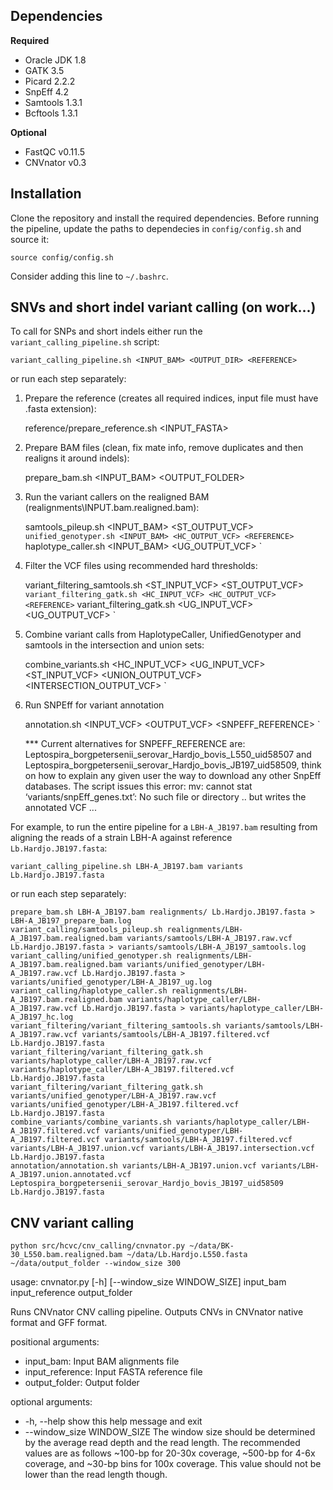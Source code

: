 ## Dependencies

**Required**
* Oracle JDK 1.8
* GATK 3.5
* Picard 2.2.2
* SnpEff 4.2
* Samtools 1.3.1
* Bcftools 1.3.1

**Optional**
* FastQC v0.11.5
* CNVnator v0.3

## Installation

Clone the repository and install the required dependencies. Before running the pipeline, update the paths to dependecies in `config/config.sh` and source it:

	source config/config.sh

Consider adding this line to `~/.bashrc`.

## SNVs and short indel variant calling (on work...)

To call for SNPs and short indels either run the `variant_calling_pipeline.sh` script:

	variant_calling_pipeline.sh <INPUT_BAM> <OUTPUT_DIR> <REFERENCE>

or run each step separately:

1) Prepare the reference (creates all required indices, input file must have .fasta extension):

	reference/prepare_reference.sh <INPUT_FASTA>

2) Prepare BAM files (clean, fix mate info, remove duplicates and then realigns it around indels):

	prepare_bam.sh <INPUT_BAM> <OUTPUT_FOLDER> <REFERENCE>

3) Run the variant callers on the realigned BAM (realignments\INPUT.bam.realigned.bam):

	samtools_pileup.sh <INPUT_BAM> <ST_OUTPUT_VCF> <REFERENCE>`
	unified_genotyper.sh <INPUT_BAM> <HC_OUTPUT_VCF> <REFERENCE>`
	haplotype_caller.sh <INPUT_BAM> <UG_OUTPUT_VCF> <REFERENCE>`

4) Filter the VCF files using recommended hard thresholds:

	variant_filtering_samtools.sh <ST_INPUT_VCF> <ST_OUTPUT_VCF> <REFERENCE>`
	variant_filtering_gatk.sh <HC_INPUT_VCF> <HC_OUTPUT_VCF> <REFERENCE>`
	variant_filtering_gatk.sh <UG_INPUT_VCF> <UG_OUTPUT_VCF> <REFERENCE>`

5) Combine variant calls from HaplotypeCaller, UnifiedGenotyper and samtools in the intersection and union sets:

	combine_variants.sh <HC_INPUT_VCF> <UG_INPUT_VCF> <ST_INPUT_VCF> <UNION_OUTPUT_VCF> <INTERSECTION_OUTPUT_VCF> <REFERENCE>`

6) Run SNPEff for variant annotation

	annotation.sh <INPUT_VCF> <OUTPUT_VCF> <SNPEFF_REFERENCE> <REFERENCE>`

	*** Current alternatives for SNPEFF_REFERENCE are: Leptospira_borgpetersenii_serovar_Hardjo_bovis_L550_uid58507 and Leptospira_borgpetersenii_serovar_Hardjo_bovis_JB197_uid58509, think on how to explain any given user the way to download any other SnpEff databases. The script issues this error: mv: cannot stat ‘variants/snpEff_genes.txt’: No such file or directory .. but writes the annotated VCF ...

For example, to run the entire pipeline for a `LBH-A_JB197.bam` resulting from aligning the reads of a strain LBH-A against reference `Lb.Hardjo.JB197.fasta`:

	variant_calling_pipeline.sh LBH-A_JB197.bam variants Lb.Hardjo.JB197.fasta

or run each step separately:

	prepare_bam.sh LBH-A_JB197.bam realignments/ Lb.Hardjo.JB197.fasta > LBH-A_JB197_prepare_bam.log
	variant_calling/samtools_pileup.sh realignments/LBH-A_JB197.bam.realigned.bam variants/samtools/LBH-A_JB197.raw.vcf Lb.Hardjo.JB197.fasta > variants/samtools/LBH-A_JB197_samtools.log
	variant_calling/unified_genotyper.sh realignments/LBH-A_JB197.bam.realigned.bam variants/unified_genotyper/LBH-A_JB197.raw.vcf Lb.Hardjo.JB197.fasta > variants/unified_genotyper/LBH-A_JB197_ug.log
	variant_calling/haplotype_caller.sh realignments/LBH-A_JB197.bam.realigned.bam variants/haplotype_caller/LBH-A_JB197.raw.vcf Lb.Hardjo.JB197.fasta > variants/haplotype_caller/LBH-A_JB197_hc.log
	variant_filtering/variant_filtering_samtools.sh variants/samtools/LBH-A_JB197.raw.vcf variants/samtools/LBH-A_JB197.filtered.vcf Lb.Hardjo.JB197.fasta
	variant_filtering/variant_filtering_gatk.sh variants/haplotype_caller/LBH-A_JB197.raw.vcf variants/haplotype_caller/LBH-A_JB197.filtered.vcf Lb.Hardjo.JB197.fasta
	variant_filtering/variant_filtering_gatk.sh variants/unified_genotyper/LBH-A_JB197.raw.vcf variants/unified_genotyper/LBH-A_JB197.filtered.vcf Lb.Hardjo.JB197.fasta
	combine_variants/combine_variants.sh variants/haplotype_caller/LBH-A_JB197.filtered.vcf variants/unified_genotyper/LBH-A_JB197.filtered.vcf variants/samtools/LBH-A_JB197.filtered.vcf variants/LBH-A_JB197.union.vcf variants/LBH-A_JB197.intersection.vcf Lb.Hardjo.JB197.fasta
	annotation/annotation.sh variants/LBH-A_JB197.union.vcf variants/LBH-A_JB197.union.annotated.vcf Leptospira_borgpetersenii_serovar_Hardjo_bovis_JB197_uid58509 Lb.Hardjo.JB197.fasta

## CNV variant calling
`python src/hcvc/cnv_calling/cnvnator.py ~/data/BK-30_L550.bam.realigned.bam ~/data/Lb.Hardjo.L550.fasta ~/data/output_folder --window_size 300`

usage: cnvnator.py [-h] [--window_size WINDOW_SIZE]
                   input_bam input_reference output_folder

Runs CNVnator CNV calling pipeline. Outputs CNVs in CNVnator native format and GFF format.

positional arguments:
* input_bam:             Input BAM alignments file
* input_reference:       Input FASTA reference file
* output_folder:         Output folder

optional arguments:
* -h, --help            show this help message and exit
* --window_size WINDOW_SIZE
                        The window size should be determined by the average
                        read depth and the read length. The recommended values
                        are as follows ~100-bp for 20-30x coverage, ~500-bp
                        for 4-6x coverage, and ~30-bp bins for 100x coverage.
                        This value should not be lower than the read length
                        though.


